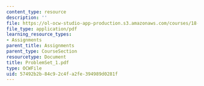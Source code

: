 ```yaml
---
content_type: resource
description: ''
file: https://ol-ocw-studio-app-production.s3.amazonaws.com/courses/18-04-complex-variables-with-applications-fall-1999/57492b2b84c92c4fa2fe394989d0281f_ProblemSet_1.pdf
file_type: application/pdf
learning_resource_types:
- Assignments
parent_title: Assignments
parent_type: CourseSection
resourcetype: Document
title: ProblemSet_1.pdf
type: OCWFile
uid: 57492b2b-84c9-2c4f-a2fe-394989d0281f
---
```

